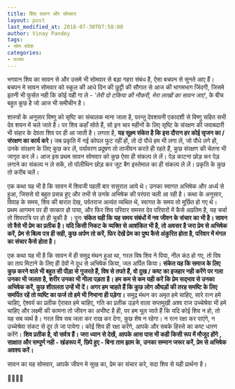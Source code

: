 ```yaml
---
title: शिव सावन और सोमवार
layout: post
last_modified_at: 2018-07-30T07:58:00
author: Vinay Pandey
tags:
- सोम संदेश
categories:
- मध्यम
---
```

भगवान शिव का सावन से और उसमे भी सोमवार से बड़ा गहरा संबंध है, ऐसा बचपन से सुनते आए हैं। बचपन मे सावन सोमवार को स्कूल की आधे दिन की छुट्टी की सौगात से आज की भागमभाग जिंदगी, जिसमे इतनी भी फुर्सत नही कि कोई यही गा ले - *'तेरी दो टकिया की नौकरी, मेरा लाखों का सावन जाए*', के बीच बहुत कुछ है जो आज भी समीचीन है।

शास्त्रों के अनुसार विष्णु को सृष्टि का संचालक माना जाता है, परन्तु देवशयनी एकादशी से विष्णु सहित सभी देव शयन में चले जाते है। पर शिव कहाँ सोते हैं, सो इन चार महीनों के लिए सृष्टि के संरक्षण की जवाबदारी भी संहार के देवता शिव पर ही आ जाती है। लगता है, **यह सूक्ष्म संकेत है कि इस दौरान हर कोई सृजन का / संरक्षण का कार्य करे।** जब प्रकृति में नई कोपल फुट रहीं हों, तो दो पौधे हम भी लगा लें, जो पौधे लगे हों, उनके संरक्षण के लिए कुछ कर लें, पर्यावरण प्रदूषण तो ताजीवन करते ही रहते हैं, कुछ संरक्षण की चेतना भी जागृत कर लें। आज इस प्रथम सावन सोमवार को कुछ ऐसा ही संकल्प ले लें। पेड़ काटना छोड़ कर पेड़ लगाने का संकल्प न ले सकें, तो पॉलीथिन छोड़ कर जूट बैग इस्तेमाल का ही संकल्प ले लें। प्रकृति के कुछ तो करीब चलें।

एक कथा यह भी है कि सावन में शिवजी पहली बार ससुराल आये थे। उनका स्वागत अभिषेक और अर्ध्य से हुआ, जिससे वो बहुत प्रसन्न हुए और तभी से उनके अभिषेक की परंपरा चली आ रही है। कथा के अनुसार, विवाह के समय, शिव की बारात देख, पर्वतराज अत्यंत व्यथित थे, स्वागत के समय तो मूर्छित हो गए थे। प्रथम आगमन पर ही सत्कार हो पाया, और फिर शिव परिवार समस्त देव परिवारों में कैसे अप्रतिम है, यह चर्चा तो शिवरात्रि पर हो ही चुकी है । पुनः **संकेत यही कि यह समय संबंधों में नव जीवन के संचार का भी है। सावन तो वैसे भी प्रेम का प्रतीक है। यदि किसी निकट के व्यक्ति से आशंकित भी है, तो अवसर है जरा प्रेम से अभिषेक करें, प्रेम से बिल्व पत्र ही सही, कुछ अर्पण तो करें, फिर देखें प्रेम का पुष्प कैसे अंकुरित होता है, परिवार में मंगल का संचार कैसे होता है।** 

एक कथा यह भी है कि सावन में ही समुद्र मंथन हुआ था, गरल विष शिव ने पिया, नील कंठ हो गए, तो विष का ताप मिटाने के लिए ही देवों ने दूध से अभिषेक किया, जल अर्पित किया। **संकेत यह कि समाज के लिए कुछ करने वाले भी बहुत सी पीड़ा से गुजरते हैं, विष से तपते हैं, वो दुख / कष्ट का इजहार नही करेंगे पर गला उनका भी जलता है, शरीर उनका भी नीला पड़ता है।  हम कम से कम यही करें कि प्रेम सद्भाव से उनका अभिषेक करें, कुछ शीतलता उन्हें भी दें। अगर हम चाहते हैं कि कुछ लोग औघड़ों की तरह समष्टि के लिए समर्पित रहें तो व्यष्टि का फर्ज तो हमे भी निभाना ही पड़ेगा।** समुद्र मंथन का अमृत हमे चाहिए, सारे रत्न हमे चाहिए, ऐश्वर्य का प्रतीक ऐरावत हमे चाहिए, गति का प्रतीक उड़ने वाला सप्तमुखी अश्व राज उच्चेश्रेवा भी हमे चाहिए और लक्ष्मी की कामना तो जीवन का अभीष्ट है ही, पर हम भूल जाते हैं कि यदि कोई शिव न हो, तो यह सब व्यर्थ है। गरल विष सब जला कर राख कर देगा, कुछ शेष न रहेगा। न रत्न रक्षा कर पाएंगे, न उच्चेश्रेवा संकट से दूर ले जा पायेगा। कोई शिव ही रक्षा करेंगे, आपके और सबके हिस्से का कष्ट धारण करेंगे। **शिव प्रतीक है, वो सर्वत्र हैं। जरा ध्यान से देखें, आपके आस पास भी कही किसी रूप में मौजूद होंगे , साक्षात और सम्पूर्ण नही - खंडरूप में, छिपे हुए - बिना ताम झाम के, उनका सम्मान जरूर करें, प्रेम से अभिषेक अवश्य करें।** 

सावन का यह सोमवार, आपके जीवन मे सुख का, प्रेम का संचार करे, सदा शिव से यही प्रार्थना है।

🙏🌷🌷🙏


